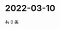 # 2022-03-10

共 0 条

<!-- BEGIN WEIBO -->
<!-- 最后更新时间 Thu Mar 10 2022 14:01:13 GMT+0800 (China Standard Time) -->

<!-- END WEIBO -->
